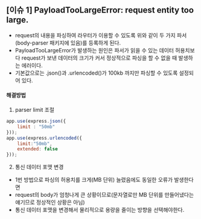 ## [이슈 1] PayloadTooLargeError: request entity too large. 
- request의 내용을 파싱하여 라우터가 이용할 수 있도록 위와 같이 두 가지 파서(body-parser 패키지에 있음)를 등록하게 된다.
- PayloadTooLargeError가 발생하는 원인은 파서가 읽을 수 있는 데이터 허용치보다 request가 보낸 데이터의 크기가 커서 정상적으로 파싱을 할 수 없을 때 발생하는 에러이다.
- 기본값으로는 .json()과 .urlencoded()가 100kb 까지만 파싱할 수 있도록 설정되어 있다.

#### 해결방법 
1) parser limit 조절
``` javascript
app.use(express.json({
    limit : "50mb"
}));
app.use(express.urlencoded({
    limit:"50mb",
    extended: false
}));
```

2) 통신 데이터 포맷 변경
- 1번 방법으로 파싱의 허용치를 크게(MB 단위) 늘렸음에도 동일한 오류가 발생한다면 
- request의 body가 엄청나게 큰 상황이므로(문자열로만 MB 단위를 만들어냈다는 얘기므로 정상적인 상황은 아님) 
- 통신 데이터 포맷을 변경해서 물리적으로 용량을 줄이는 방향을 선택해야한다.


